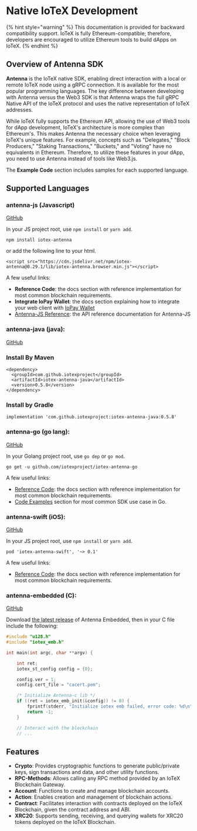# Native IoTeX Development

{% hint style="warning" %}
This documentation is provided for backward compatibility support. IoTeX is fully Ethereum-compatible; therefore, developers are encouraged to utilize Ethereum tools to build dApps on IoTeX.
{% endhint %}

## Overview of Antenna SDK

**Antenna** is the IoTeX native SDK, enabling direct interaction with a local or remote IoTeX node using a gRPC connection. It is available for the most popular programming languages. The key difference between developing with Antenna versus the Web3 SDK is that Antenna wraps the full gRPC Native API of the IoTeX protocol and uses the native representation of IoTeX addresses.

While IoTeX fully supports the Ethereum API, allowing the use of Web3 tools for dApp development, IoTeX's architecture is more complex than Ethereum's. This makes Antenna the necessary choice when leveraging IoTeX's unique features. For example, concepts such as "Delegates," "Block Producers," "Staking Transactions," "Buckets," and "Voting" have no equivalents in Ethereum. Therefore, to utilize these features in your dApp, you need to use Antenna instead of tools like Web3.js.

The **Example Code** section includes samples for each supported language.

## Supported Languages <a href="#supported-languages" id="supported-languages"></a>

### antenna-js (Javascript)

[ GitHub](https://github.com/iotexproject/iotex-antenna)

In your JS project root, use `npm install` or `yarn add`.

```
npm install iotex-antenna
```

or add the following line to your html.

```
<script src="https://cdn.jsdelivr.net/npm/iotex-antenna@0.29.1/lib/iotex-antenna.browser.min.js"></script>
```

A few useful links:

* **Reference Code**: the docs section with reference implementation for most common blockchain requirements.
* **Integrate IoPay Wallet**: the docs section explaining how to integrate your web client with [IoPay Wallet](https://iopay.iotex.io/)
* [Antenna-JS Reference](https://iotexproject.github.io/iotex-antenna/): the API reference documentation for Antenna-JS

### antenna-java (java):&#x20;

[GitHub](https://github.com/iotexproject/iotex-antenna-java)

### Install By Maven <a href="#install-by-maven" id="install-by-maven"></a>

```
<dependency>
  <groupId>com.github.iotexproject</groupId>
  <artifactId>iotex-antenna-java</artifactId>
  <version>0.5.8</version>
</dependency>
```

### Install by Gradle <a href="#install-by-gradle" id="install-by-gradle"></a>

```
implementation 'com.github.iotexproject:iotex-antenna-java:0.5.8'
```

### antenna-go (go lang):&#x20;

[GitHub](https://github.com/iotexproject/iotex-antenna-go)

In your Golang project root, use `go dep` or `go mod`.

```
go get -u github.com/iotexproject/iotex-antenna-go
```

A few useful links:

* [Reference Code](https://docs.iotex.io/developer/sdk/account-create#golang): the docs section with reference implementation for most common blockchain requirements.
* [Code Examples](https://docs.iotex.io/developer/examples/chain-info) section for most common SDK use case in Go.

### antenna-swift (iOS):&#x20;

[GitHub](https://github.com/iotexproject/iotex-antenna-swift)

In your JS project root, use `npm install` or `yarn add`.

```
pod 'iotex-antenna-swift', '~> 0.1'
```

A few useful links:

* [Reference Code](https://docs.iotex.io/developer/sdk/account-create#swift): the docs section with reference implementation for most common blockchain requirements.

### antenna-embedded (C):&#x20;

[GitHub](https://github.com/iotexproject/iotex-antenna-embedded)

Download [the latest release](https://github.com/iotexproject/iotex-antenna-embedded/releases) of Antenna Embedded, then in your C file include the following:

```c
#include "u128.h"
#include "iotex_emb.h"

int main(int argc, char **argv) {

    int ret;
    iotex_st_config config = {0};

    config.ver = 1;
    config.cert_file = "cacert.pem";

    /* Initialize Antenna-c lib */
    if ((ret = iotex_emb_init(&config)) != 0) {
        fprintf(stderr, "Initialize iotex emb failed, error code: %d\n", ret);
        return -1;
    }

    // Interact with the blockchain
    // ...
```

## Features <a href="#features" id="features"></a>

* **Crypto**: Provides cryptographic functions to generate public/private keys, sign transactions and data, and other utility functions.
* **RPC-Methods**: Allows calling any RPC method provided by an IoTeX Blockchain Gateway.
* **Account**: Functions to create and manage blockchain accounts.
* **Action**: Enables creation and management of blockchain actions.
* **Contract**: Facilitates interaction with contracts deployed on the IoTeX Blockchain, given the contract address and ABI.
* **XRC20**: Supports sending, receiving, and querying wallets for XRC20 tokens deployed on the IoTeX Blockchain.
